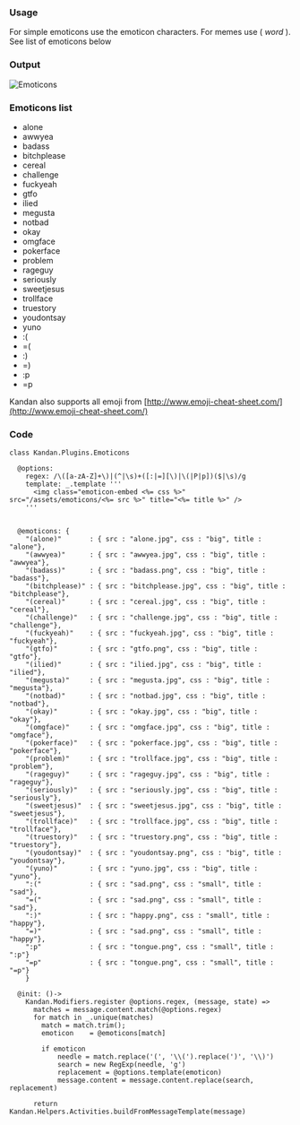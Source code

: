 ### Usage
For simple emoticons use the emoticon characters. For memes use ( _word_ ). See list of emoticons below

### Output
![Emoticons](https://raw.github.com/kandanapp/kandan/resources/emoticonsPlugin.png)

### Emoticons list

* alone
* awwyea
* badass
* bitchplease
* cereal
* challenge
* fuckyeah
* gtfo
* ilied
* megusta
* notbad
* okay
* omgface
* pokerface
* problem
* rageguy
* seriously
* sweetjesus
* trollface
* truestory
* youdontsay
* yuno
* :(
* =(
* :)
* =)
* :p
* =p

Kandan also supports all emoji from [http://www.emoji-cheat-sheet.com/](http://www.emoji-cheat-sheet.com/)

### Code
```
class Kandan.Plugins.Emoticons

  @options:
    regex: /\([a-zA-Z]+\)|(^|\s)+([:|=][\)|\(|P|p])($|\s)/g
    template: _.template '''
      <img class="emoticon-embed <%= css %>" src="/assets/emoticons/<%= src %>" title="<%= title %>" />
    '''


  @emoticons: {
    "(alone)"       : { src : "alone.jpg", css : "big", title : "alone"},
    "(awwyea)"      : { src : "awwyea.jpg", css : "big", title : "awwyea"},
    "(badass)"      : { src : "badass.png", css : "big", title : "badass"},
    "(bitchplease)" : { src : "bitchplease.jpg", css : "big", title : "bitchplease"},
    "(cereal)"      : { src : "cereal.jpg", css : "big", title : "cereal"},
    "(challenge)"   : { src : "challenge.jpg", css : "big", title : "challenge"},
    "(fuckyeah)"    : { src : "fuckyeah.jpg", css : "big", title : "fuckyeah"},
    "(gtfo)"        : { src : "gtfo.png", css : "big", title : "gtfo"},
    "(ilied)"       : { src : "ilied.jpg", css : "big", title : "ilied"},
    "(megusta)"     : { src : "megusta.jpg", css : "big", title : "megusta"},
    "(notbad)"      : { src : "notbad.jpg", css : "big", title : "notbad"},
    "(okay)"        : { src : "okay.jpg", css : "big", title : "okay"},
    "(omgface)"     : { src : "omgface.jpg", css : "big", title : "omgface"},
    "(pokerface)"   : { src : "pokerface.jpg", css : "big", title : "pokerface"},
    "(problem)"     : { src : "trollface.jpg", css : "big", title : "problem"},
    "(rageguy)"     : { src : "rageguy.jpg", css : "big", title : "rageguy"},
    "(seriously)"   : { src : "seriously.jpg", css : "big", title : "seriously"},
    "(sweetjesus)"  : { src : "sweetjesus.jpg", css : "big", title : "sweetjesus"},
    "(trollface)"   : { src : "trollface.jpg", css : "big", title : "trollface"},
    "(truestory)"   : { src : "truestory.png", css : "big", title : "truestory"},
    "(youdontsay)"  : { src : "youdontsay.png", css : "big", title : "youdontsay"},
    "(yuno)"        : { src : "yuno.jpg", css : "big", title : "yuno"},
    ":("            : { src : "sad.png", css : "small", title : "sad"},
    "=("            : { src : "sad.png", css : "small", title : "sad"},
    ":)"            : { src : "happy.png", css : "small", title : "happy"},
    "=)"            : { src : "sad.png", css : "small", title : "happy"},
    ":p"            : { src : "tongue.png", css : "small", title : ":p"}
    "=p"            : { src : "tongue.png", css : "small", title : "=p"}
    }

  @init: ()->
    Kandan.Modifiers.register @options.regex, (message, state) =>
      matches = message.content.match(@options.regex)
      for match in _.unique(matches)
        match = match.trim();
        emoticon    = @emoticons[match]
        
        if emoticon
            needle = match.replace('(', '\\(').replace(')', '\\)')
            search = new RegExp(needle, 'g')
            replacement = @options.template(emoticon)
            message.content = message.content.replace(search, replacement) 

      return Kandan.Helpers.Activities.buildFromMessageTemplate(message)

```